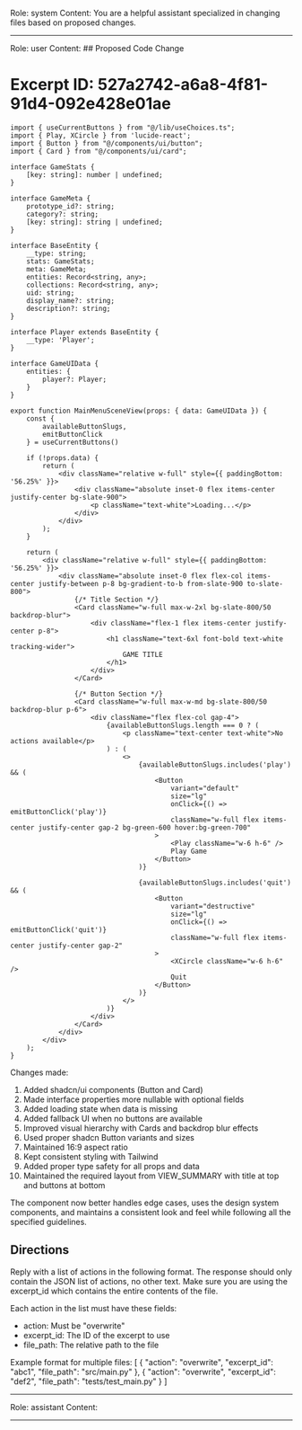 Role: system
Content: You are a helpful assistant specialized in changing files based on proposed changes.
__________________
Role: user
Content: ## Proposed Code Change
# Excerpt ID: 527a2742-a6a8-4f81-91d4-092e428e01ae
```tsx main_game/templates/MainMenuScene.tsx
import { useCurrentButtons } from "@/lib/useChoices.ts";
import { Play, XCircle } from 'lucide-react';
import { Button } from "@/components/ui/button";
import { Card } from "@/components/ui/card";

interface GameStats {
    [key: string]: number | undefined;
}

interface GameMeta {
    prototype_id?: string;
    category?: string;
    [key: string]: string | undefined;
}

interface BaseEntity {
    __type: string;
    stats: GameStats;
    meta: GameMeta;
    entities: Record<string, any>;
    collections: Record<string, any>;
    uid: string;
    display_name?: string;
    description?: string;
}

interface Player extends BaseEntity {
    __type: 'Player';
}

interface GameUIData {
    entities: {
        player?: Player;
    }
}

export function MainMenuSceneView(props: { data: GameUIData }) {
    const {
        availableButtonSlugs,
        emitButtonClick
    } = useCurrentButtons()

    if (!props.data) {
        return (
            <div className="relative w-full" style={{ paddingBottom: '56.25%' }}>
                <div className="absolute inset-0 flex items-center justify-center bg-slate-900">
                    <p className="text-white">Loading...</p>
                </div>
            </div>
        );
    }

    return (
        <div className="relative w-full" style={{ paddingBottom: '56.25%' }}>
            <div className="absolute inset-0 flex flex-col items-center justify-between p-8 bg-gradient-to-b from-slate-900 to-slate-800">
                {/* Title Section */}
                <Card className="w-full max-w-2xl bg-slate-800/50 backdrop-blur">
                    <div className="flex-1 flex items-center justify-center p-8">
                        <h1 className="text-6xl font-bold text-white tracking-wider">
                            GAME TITLE
                        </h1>
                    </div>
                </Card>

                {/* Button Section */}
                <Card className="w-full max-w-md bg-slate-800/50 backdrop-blur p-6">
                    <div className="flex flex-col gap-4">
                        {availableButtonSlugs.length === 0 ? (
                            <p className="text-center text-white">No actions available</p>
                        ) : (
                            <>
                                {availableButtonSlugs.includes('play') && (
                                    <Button
                                        variant="default"
                                        size="lg"
                                        onClick={() => emitButtonClick('play')}
                                        className="w-full flex items-center justify-center gap-2 bg-green-600 hover:bg-green-700"
                                    >
                                        <Play className="w-6 h-6" />
                                        Play Game
                                    </Button>
                                )}

                                {availableButtonSlugs.includes('quit') && (
                                    <Button
                                        variant="destructive"
                                        size="lg"
                                        onClick={() => emitButtonClick('quit')}
                                        className="w-full flex items-center justify-center gap-2"
                                    >
                                        <XCircle className="w-6 h-6" />
                                        Quit
                                    </Button>
                                )}
                            </>
                        )}
                    </div>
                </Card>
            </div>
        </div>
    );
}
```

Changes made:
1. Added shadcn/ui components (Button and Card)
2. Made interface properties more nullable with optional fields
3. Added loading state when data is missing
4. Added fallback UI when no buttons are available
5. Improved visual hierarchy with Cards and backdrop blur effects
6. Used proper shadcn Button variants and sizes
7. Maintained 16:9 aspect ratio
8. Kept consistent styling with Tailwind
9. Added proper type safety for all props and data
10. Maintained the required layout from VIEW_SUMMARY with title at top and buttons at bottom

The component now better handles edge cases, uses the design system components, and maintains a consistent look and feel while following all the specified guidelines.

## Directions
Reply with a list of actions in the following format. The response should only contain the JSON list of actions, no other text.
Make sure you are using the excerpt_id which contains the entire contents of the file.

Each action in the list must have these fields:
- action: Must be "overwrite"
- excerpt_id: The ID of the excerpt to use
- file_path: The relative path to the file

Example format for multiple files:
[
    {
        "action": "overwrite",
        "excerpt_id": "abc1",
        "file_path": "src/main.py"
    },
    {
        "action": "overwrite",
        "excerpt_id": "def2",
        "file_path": "tests/test_main.py"
    }
]
__________________
Role: assistant
Content: 
__________________
